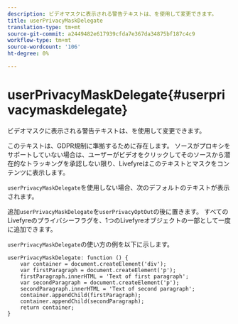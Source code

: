 ```yaml
---
description: ビデオマスクに表示される警告テキストは、を使用して変更できます。
title: userPrivacyMaskDelegate
translation-type: tm+mt
source-git-commit: a2449482e617939cfda7e367da34875bf187c4c9
workflow-type: tm+mt
source-wordcount: '106'
ht-degree: 0%

---
```



# userPrivacyMaskDelegate{#userprivacymaskdelegate}

ビデオマスクに表示される警告テキストは、を使用して変更できます。

このテキストは、GDPR規制に準拠するために存在します。 ソースがプロキシをサポートしていない場合は、ユーザーがビデオをクリックしてそのソースから潜在的なトラッキングを承認しない限り、Livefyreはこのテキストとマスクをコンテンツに表示します。

`userPrivacyMaskDelegate`を使用しない場合、次のデフォルトのテキストが表示されます。

追加`userPrivacyMaskDelegate`を`userPrivacyOptOut`の後に置きます。 すべてのLivefyreのプライバシーフラグを、1つのLivefyreオブジェクトの一部として一度に追加できます。

`userPrivacyMaskDelegate`の使い方の例を以下に示します。

```
userPrivacyMaskDelegate: function () { 
    var container = document.createElement('div'); 
    var firstParagraph = document.createElement('p'); 
    firstParagraph.innerHTML = 'Text of first paragraph'; 
    var secondParagraph = document.createElement('p'); 
    secondParagraph.innerHTML = 'Text of second paragraph'; 
    container.appendChild(firstParagraph); 
    container.appendChild(secondParagraph); 
    return container; 
}
```
